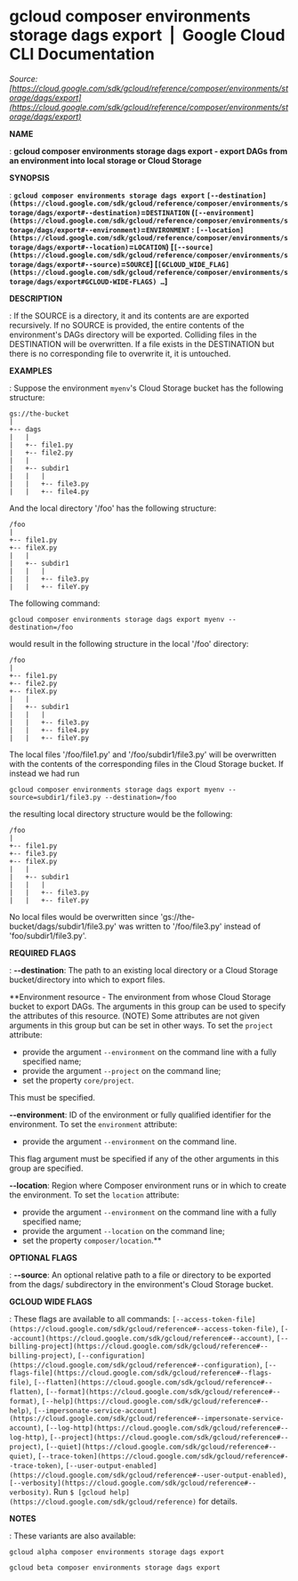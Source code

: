 # gcloud composer environments storage dags export  |  Google Cloud CLI Documentation

*Source: [https://cloud.google.com/sdk/gcloud/reference/composer/environments/storage/dags/export](https://cloud.google.com/sdk/gcloud/reference/composer/environments/storage/dags/export)*

**NAME**

: **gcloud composer environments storage dags export - export DAGs from an environment into local storage or Cloud Storage**

**SYNOPSIS**

: **`gcloud composer environments storage dags export` `[--destination](https://cloud.google.com/sdk/gcloud/reference/composer/environments/storage/dags/export#--destination)`=`DESTINATION` (`[--environment](https://cloud.google.com/sdk/gcloud/reference/composer/environments/storage/dags/export#--environment)`=`ENVIRONMENT` : `[--location](https://cloud.google.com/sdk/gcloud/reference/composer/environments/storage/dags/export#--location)`=`LOCATION`) [`[--source](https://cloud.google.com/sdk/gcloud/reference/composer/environments/storage/dags/export#--source)`=`SOURCE`] [`[GCLOUD_WIDE_FLAG](https://cloud.google.com/sdk/gcloud/reference/composer/environments/storage/dags/export#GCLOUD-WIDE-FLAGS) …`]**

**DESCRIPTION**

: If the SOURCE is a directory, it and its contents are are exported recursively.
If no SOURCE is provided, the entire contents of the environment's DAGs
directory will be exported. Colliding files in the DESTINATION will be
overwritten. If a file exists in the DESTINATION but there is no corresponding
file to overwrite it, it is untouched.

**EXAMPLES**

: Suppose the environment `myenv`'s Cloud Storage bucket has the
following structure:

```
gs://the-bucket
|
+-- dags
|   |
|   +-- file1.py
|   +-- file2.py
|   |
|   +-- subdir1
|   |   |
|   |   +-- file3.py
|   |   +-- file4.py
```

And the local directory '/foo' has the following structure:

```
/foo
|
+-- file1.py
+-- fileX.py
|   |
|   +-- subdir1
|   |   |
|   |   +-- file3.py
|   |   +-- fileY.py
```

The following command:

```
gcloud composer environments storage dags export myenv --destination=/foo
```

would result in the following structure in the local '/foo' directory:

```
/foo
|
+-- file1.py
+-- file2.py
+-- fileX.py
|   |
|   +-- subdir1
|   |   |
|   |   +-- file3.py
|   |   +-- file4.py
|   |   +-- fileY.py
```

The local files '/foo/file1.py' and '/foo/subdir1/file3.py' will be overwritten
with the contents of the corresponding files in the Cloud Storage bucket.
If instead we had run

```
gcloud composer environments storage dags export myenv --source=subdir1/file3.py --destination=/foo
```

the resulting local directory structure would be the following:

```
/foo
|
+-- file1.py
+-- file3.py
+-- fileX.py
|   |
|   +-- subdir1
|   |   |
|   |   +-- file3.py
|   |   +-- fileY.py
```

No local files would be overwritten since
'gs://the-bucket/dags/subdir1/file3.py' was written to '/foo/file3.py' instead
of 'foo/subdir1/file3.py'.

**REQUIRED FLAGS**

: **--destination**:
The path to an existing local directory or a Cloud Storage bucket/directory into
which to export files.

**Environment resource - The environment from whose Cloud Storage bucket to export
DAGs. The arguments in this group can be used to specify the attributes of this
resource. (NOTE) Some attributes are not given arguments in this group but can
be set in other ways.
To set the `project` attribute:

- provide the argument `--environment` on the command line with a fully
specified name;
- provide the argument `--project` on the command line;
- set the property `core/project`.

This must be specified.

**--environment**:
ID of the environment or fully qualified identifier for the environment.
To set the `environment` attribute:

- provide the argument `--environment` on the command line.

This flag argument must be specified if any of the other arguments in this group
are specified.

**--location**:
Region where Composer environment runs or in which to create the environment.
To set the `location` attribute:

- provide the argument `--environment` on the command line with a fully
specified name;
- provide the argument `--location` on the command line;
- set the property `composer/location`.**

**OPTIONAL FLAGS**

: **--source**:
An optional relative path to a file or directory to be exported from the dags/
subdirectory in the environment's Cloud Storage bucket.

**GCLOUD WIDE FLAGS**

: These flags are available to all commands: `[--access-token-file](https://cloud.google.com/sdk/gcloud/reference#--access-token-file)`,
`[--account](https://cloud.google.com/sdk/gcloud/reference#--account)`, `[--billing-project](https://cloud.google.com/sdk/gcloud/reference#--billing-project)`,
`[--configuration](https://cloud.google.com/sdk/gcloud/reference#--configuration)`,
`[--flags-file](https://cloud.google.com/sdk/gcloud/reference#--flags-file)`,
`[--flatten](https://cloud.google.com/sdk/gcloud/reference#--flatten)`, `[--format](https://cloud.google.com/sdk/gcloud/reference#--format)`, `[--help](https://cloud.google.com/sdk/gcloud/reference#--help)`, `[--impersonate-service-account](https://cloud.google.com/sdk/gcloud/reference#--impersonate-service-account)`,
`[--log-http](https://cloud.google.com/sdk/gcloud/reference#--log-http)`,
`[--project](https://cloud.google.com/sdk/gcloud/reference#--project)`, `[--quiet](https://cloud.google.com/sdk/gcloud/reference#--quiet)`, `[--trace-token](https://cloud.google.com/sdk/gcloud/reference#--trace-token)`, `[--user-output-enabled](https://cloud.google.com/sdk/gcloud/reference#--user-output-enabled)`,
`[--verbosity](https://cloud.google.com/sdk/gcloud/reference#--verbosity)`.
Run `$ [gcloud help](https://cloud.google.com/sdk/gcloud/reference)` for details.

**NOTES**

: These variants are also available:

```
gcloud alpha composer environments storage dags export
```

```
gcloud beta composer environments storage dags export
```